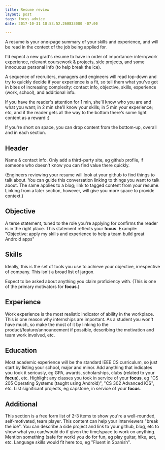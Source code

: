 ```yaml
---
title: Resume review
layout: post
tags: focus advice
date: 2017-10-31 10:53:52.260833000 -07:00

---
```



A resume is your one-page summary of your skills and experience, and will be read in the context of the job being applied for.

I'd expect a new grad's resume to have in order of importance: intern/work experience, relevant coursework & projects, side projects, and some innocuous personal info (to help break the ice).

A sequence of recruiters, managers and engineers will read top-down and try to quickly decide if your experience is a fit, so tell them what you've got in bites of increasing complexity: contact info, objective, skills, experience (work, school), and additional info.

If you have the reader's attention for 1 min, she'll know who you are and what you want; in 2 min she'll know your skills; in 5 min your experience; etc, and if the reader gets all the way to the bottom there's some light content as a reward :)

If you're short on space, you can drop content from the bottom-up, overall and in each section.

## Header

Name & contact info. Only add a third-party site, eg github profile, if someone who doesn't know you can find value there quickly.

(Engineers reviewing your resume will look at your github to find things to talk about. You can guide this conversation linking to things you want to talk about. The same applies to a blog; link to tagged content from your resume. Linking from a later section, however, will give you more space to provide context.)

## Objective

A terse statement, tuned to the role you're applying for confirms the reader is in the right place. This statement reflects your **focus**. Example: "Objective: apply my skills and experience to help a team build great Android apps"

## Skills

Ideally, this is the set of tools you use to achieve your objective, irrespective of company. This isn't a broad list of jargon.

Expect to be asked about anything you claim proficiency with. (This is one of the primary motivators for **focus**.)

## Experience

Work experience is the most realistic indicator of ability in the workplace. This is one reason why internships are important. As a student you won't have much, so make the most of it by linking to the product/feature/announcement if possible, describing the motivation and team work involved, etc.

## Education

Most academic experience will be the standard IEEE CS curriculum, so just start by listing your school, major and minor. Add anything that indicates you took it seriously, eg GPA, awards, scholarships, clubs (related to your **focus**), etc. Highlight any classes you took in service of your **focus**, eg "CS 205 Operating Systems  (taught using Android)", "CS 302 Advanced iOS", etc. List significant projects, eg capstone, in service of your **focus**.

## Additional

This section is a free form list of 2-3 items to show you're a well-rounded, self-motivated, team player. This content can help your interviewers "break the ice". You can describe a side project and link to your github, blog, etc to show what you can/would do if given the time/space to work on anything. Mention something (safe for work) you do for fun, eg play guitar, hike, act, etc. Language skills would fit here too, eg "Fluent in Spanish".


